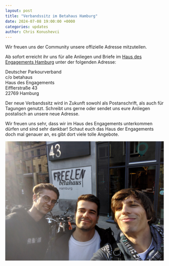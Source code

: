 ```yaml
---
layout: post
title: "Verbandssitz im Betahaus Hamburg"
date: 2024-07-08 19:00:00 +0000
categories: updates
author: Chris Konushevci
---
```


Wir freuen uns der Community unsere offizielle Adresse mitzuteilen. 

Ab sofort erreicht ihr uns für alle Anliegen und Briefe im [Haus des Engagements Hamburg](https://hde-hamburg.org/) unter der folgenden Adresse: 

Deutscher Parkourverband \
c/o betahaus \
Haus des Engagements \
Eifflerstraße 43 \
22769 Hamburg

Der neue Verbandssitz wird in Zukunft sowohl als Postanschrift, als auch für Tagungen genutzt. Schreibt uns gerne oder sendet uns eure Anliegen postalisch an unsere neue Adresse. 

Wir freuen uns sehr, dass wir im Haus des Engagements unterkommen dürfen und sind sehr dankbar! Schaut euch das Haus der Engagements doch mal genauer an, es gibt dort viele tolle Angebote.

![Besuch beim Haus des Engagements](/assets/blog/images/20240920_Besuch_HDE.jpg)